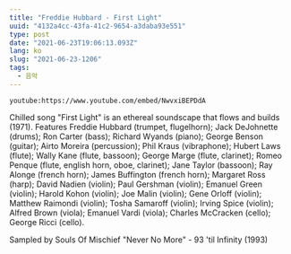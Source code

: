 ```yaml
---
title: "Freddie Hubbard - First Light"
uuid: "4132a4cc-43fa-41c2-9654-a3daba93e551"
type: post
date: "2021-06-23T19:06:13.093Z"
lang: ko
slug: "2021-06-23-1206"
tags:
  - 음악
---
```


`youtube:https://www.youtube.com/embed/NwvxiBEPDdA`

Chilled song "First Light" is an ethereal soundscape that flows and builds (1971). Features Freddie Hubbard (trumpet, flugelhorn); Jack DeJohnette (drums); Ron Carter (bass); Richard Wyands (piano); George Benson (guitar); Airto Moreira (percussion); Phil Kraus (vibraphone); Hubert Laws (flute); Wally Kane (flute, bassoon); George Marge (flute, clarinet); Romeo Penque (flute, english horn, oboe, clarinet); Jane Taylor (bassoon); Ray Alonge (french horn); James Buffington (french horn); Margaret Ross (harp); David Nadien (violin); Paul Gershman (violin); Emanuel Green (violin); Harold Kohon (violin); Joe Malin (violin); Gene Orloff (violin); Matthew Raimondi (violin); Tosha Samaroff (violin); Irving Spice (violin); Alfred Brown (viola); Emanuel Vardi (viola); Charles McCracken (cello); George Ricci (cello). 

Sampled by Souls Of Mischief  "Never No More" - 93 'til Infinity (1993)
